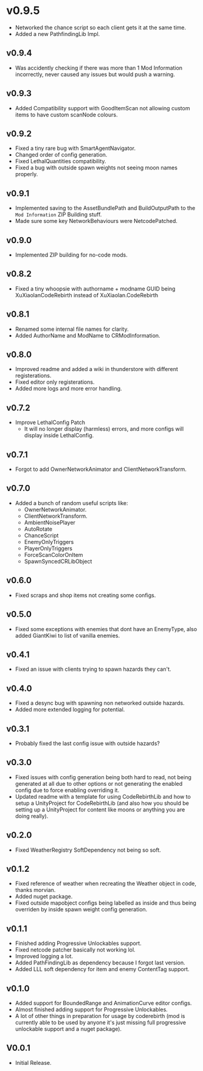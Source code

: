 # v0.9.5

- Networked the chance script so each client gets it at the same time.
- Added a new PathfindingLib Impl.

## v0.9.4

- Was accidently checking if there was more than 1 Mod Information incorrectly, never caused any issues but would push a warning.

## v0.9.3

- Added Compatibility support with GoodItemScan not allowing custom items to have custom scanNode colours.

## v0.9.2

- Fixed a tiny rare bug with SmartAgentNavigator.
- Changed order of config generation.
- Fixed LethalQuantities compatibility.
- Fixed a bug with outside spawn weights not seeing moon names properly.

## v0.9.1

- Implemented saving to the AssetBundlePath and BuildOutputPath to the `Mod Information` ZIP Building stuff.
- Made sure some key NetworkBehaviours were NetcodePatched.

## v0.9.0

- Implemented ZIP building for no-code mods.

## v0.8.2

- Fixed a tiny whoopsie with authorname + modname GUID being XuXiaolanCodeRebirth instead of XuXiaolan.CodeRebirth

## v0.8.1

- Renamed some internal file names for clarity.
- Added AuthorName and ModName to CRModInformation.

## v0.8.0

- Improved readme and added a wiki in thunderstore with different registerations.
- Fixed editor only registerations.
- Added more logs and more error handling.

## v0.7.2

- Improve LethalConfig Patch
  - It will no longer display (harmless) errors, and more configs will display inside LethalConfig.

## v0.7.1

- Forgot to add OwnerNetworkAnimator and ClientNetworkTransform.

## v0.7.0

- Added a bunch of random useful scripts like:
  - OwnerNetworkAnimator.
  - ClientNetworkTransform.
  - AmbientNoisePlayer
  - AutoRotate
  - ChanceScript
  - EnemyOnlyTriggers
  - PlayerOnlyTriggers
  - ForceScanColorOnItem
  - SpawnSyncedCRLibObject

## v0.6.0

- Fixed scraps and shop items not creating some configs.

## v0.5.0

- Fixed some exceptions with enemies that dont have an EnemyType, also added GiantKiwi to list of vanilla enemies.

## v0.4.1

- Fixed an issue with clients trying to spawn hazards they can't.

## v0.4.0

- Fixed a desync bug with spawning non networked outside hazards.
- Added more extended logging for potential.

## v0.3.1

- Probably fixed the last config issue with outside hazards?

## v0.3.0

- Fixed issues with config generation being both hard to read, not being generated at all due to other options or not generating the enabled config due to force enabling overriding it.
- Updated readme with a template for using CodeRebirthLib and how to setup a UnityProject for CodeRebirthLib (and also how you should be setting up a UnityProject for content like moons or anything you are doing really).

## v0.2.0

- Fixed WeatherRegistry SoftDependency not being so soft.

## v0.1.2

- Fixed reference of weather when recreating the Weather object in code, thanks morvian.
- Added nuget package.
- Fixed outside mapobject configs being labelled as inside and thus being overriden by inside spawn weight config generation.

## v0.1.1

- Finished adding Progressive Unlockables support.
- Fixed netcode patcher basically not working lol.
- Improved logging a lot.
- Added PathFindingLib as dependency because I forgot last version.
- Added LLL soft dependency for item and enemy ContentTag support.

## v0.1.0

- Added support for BoundedRange and AnimationCurve editor configs.
- Almost finished adding support for Progressive Unlockables.
- A lot of other things in preparation for usage by coderebirth (mod is currently able to be used by anyone it's just missing full progressive unlockable support and a nuget package).

## V0.0.1

- Initial Release.
